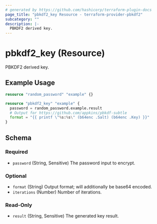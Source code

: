 ```yaml
---
# generated by https://github.com/hashicorp/terraform-plugin-docs
page_title: "pbkdf2_key Resource - terraform-provider-pbkdf2"
subcategory: ""
description: |-
  PBKDF2 derived key.
---
```


# pbkdf2_key (Resource)

PBKDF2 derived key.

## Example Usage

```terraform
resource "random_password" "example" {}

resource "pbkdf2_key" "example" {
  password = random_password.example.result
  # Output for https://github.com/appkins/pbkdf-subtle
  format = "{{ printf \"%s:%s\" (b64enc .Salt) (b64enc .Key) }}"
}
```

<!-- schema generated by tfplugindocs -->
## Schema

### Required

- `password` (String, Sensitive) The password input to encrypt.

### Optional

- `format` (String) Output format; will additionally be base64 encoded.
- `iterations` (Number) Number of iterations.

### Read-Only

- `result` (String, Sensitive) The generated key result.
